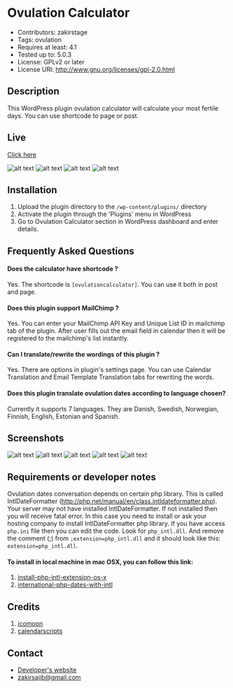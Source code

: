 # Ovulation Calculator
* Contributors: zakirstage
* Tags: ovulation
* Requires at least: 4.1
* Tested up to: 5.0.3
* License: GPLv2 or later
* License URI: http://www.gnu.org/licenses/gpl-2.0.html

## Description

This WordPress plugin ovulation calculator will calculate your most fertile days. You can use shortcode to page or post.

## Live
[Click here](https://babyplan.se/berakna-agglossning)

![alt text](https://github.com/zakirsajib/ovulation-calculator/blob/master/assets/screenshot-6.jpg)
![alt text](https://github.com/zakirsajib/ovulation-calculator/blob/master/assets/screenshot-7.jpg)
![alt text](https://github.com/zakirsajib/ovulation-calculator/blob/master/assets/screenshot-8.jpg)
![alt text](https://github.com/zakirsajib/ovulation-calculator/blob/master/assets/screenshot-9.jpg)



## Installation

1. Upload the plugin directory to the `/wp-content/plugins/` directory
2. Activate the plugin through the 'Plugins' menu in WordPress
3. Go to Ovulation Calculator section in WordPress dashboard and enter details.


## Frequently Asked Questions

#### Does the calculator have shortcode ?

Yes. The shortcode is `[ovulationcalculator]`. You can use it both in post and page.

#### Does this plugin support MailChimp ?

Yes. You can enter your MailChimp API Key and Unique List ID in mailchimp tab of the plugin. After user fills out the email field in calendar then it will be registered to the mailchimp's list instantly.

#### Can I translate/rewrite the wordings of this plugin ?

Yes. There are options in plugin's settings page. You can use Calendar Translation and Email Template Translation tabs for rewriting the words.

#### Does this plugin translate ovulation dates according to language chosen?

Currently it supports 7 languages. They are Danish, Swedish, Norwegian, Finnish, English, Estonian and Spanish.

## Screenshots
![alt text](https://github.com/zakirsajib/ovulation-calculator/blob/master/assets/screenshot-1.jpg)
![alt text](https://github.com/zakirsajib/ovulation-calculator/blob/master/assets/screenshot-2.jpg)
![alt text](https://github.com/zakirsajib/ovulation-calculator/blob/master/assets/screenshot-3.jpg)
![alt text](https://github.com/zakirsajib/ovulation-calculator/blob/master/assets/screenshot-4.jpg)
![alt text](https://github.com/zakirsajib/ovulation-calculator/blob/master/assets/screenshot-5.jpg)


## Requirements or developer notes

Ovulation dates conversation depends on certain php library. This is called IntlDateFormatter (http://php.net/manual/en/class.intldateformatter.php). Your server may not have installed IntlDateFormatter. If not installed then you will receive fatal error. In this case you need to install or ask your hosting company to install IntlDateFormatter php library. If you have access `php.ini` file then you can edit the code. Look for `php_intl.dll`. And remove the comment (;) from `;extension=php_intl.dll` and it should look like this: `extension=php_intl.dll`.

#### To install in local machine in mac OSX, you can follow this link:
1. [install-php-intl-extension-os-x](http://budiirawan.com/install-php-intl-extension-os-x)
2. [international-php-dates-with-intl](https://www.simonholywell.com/post/2015/07/international-php-dates-with-intl)


## Credits
1. [icomoon](https://icomoon.io)
2. [calendarscripts](http://calendarscripts.info/ovulation-predictor.html)

## Contact
* [Developer's website](https://zakirsajib.netlify.com)
* zakirsajib@gmail.com
